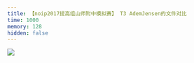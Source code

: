 ```yaml
---
title: 【noip2017提高组山师附中模拟赛】 T3 AdemJensen的文件对比
time: 1000
memory: 128
hidden: false
---
```


![](http://ww1.sinaimg.cn/large/618359cbgy1fl0k83b2r5j210c2emtgs.jpg)
